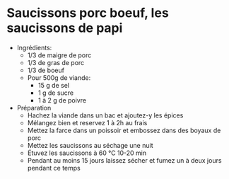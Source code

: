 # Saucissons porc boeuf, les saucissons de papi
* Ingrédients:
	* 1/3 de maigre de porc
	* 1/3 de gras de porc
	* 1/3 de boeuf
	* Pour 500g de viande:
		* 15 g de sel
		* 1 g de sucre
		* 1 à 2 g de poivre
* Préparation
	* Hachez la viande dans un bac et ajoutez-y les épices
	* Mélangez bien et reservez 1 à 2h au frais
	* Mettez la farce dans un poissoir et embossez dans des boyaux de porc
	* Mettez les saucissons au séchage une nuit
	* Étuvez les saucissons à 60 °C 10-20 min
	* Pendant au moins 15 jours laissez sécher et fumez un à deux jours pendant ce temps
